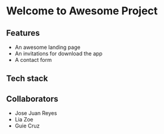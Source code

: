 # Welcome to Awesome Project

## Features

- An awesome landing page
- An invitations for download the app
- A contact form

## Tech stack

## Collaborators

- Jose Juan Reyes
- Lia Zoe
- Guie Cruz
